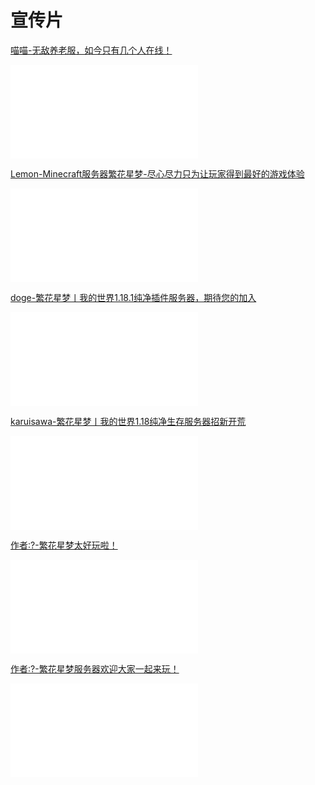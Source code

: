 # 宣传片

[喵喵-无敌养老服，如今只有几个人在线！](https://www.bilibili.com/video/BV1j94y127zz/?spm_id_from=888.80997.embed_other.whitelist)
<iframe src="//player.bilibili.com/player.html?aid=342463089&bvid=BV1j94y127zz&cid=746104024&p=1" scrolling="no" border="0" frameborder="no" framespacing="0" allowfullscreen="true"> </iframe>

[Lemon-Minecraft服务器繁花星梦-尽心尽力只为让玩家得到最好的游戏体验](https://www.bilibili.com/video/BV1jv4y147DW?t=0.3)
<iframe src="//player.bilibili.com/player.html?aid=566585818&bvid=BV1jv4y147DW&cid=1000316989&p=1" scrolling="no" border="0" frameborder="no" framespacing="0" allowfullscreen="true"> </iframe>

[doge-繁花星梦丨我的世界1.18.1纯净插件服务器，期待您的加入](https://www.bilibili.com/video/BV1MS4y1D7q5?t=0.3)
<iframe src="//player.bilibili.com/player.html?aid=724755845&bvid=BV1MS4y1D7q5&cid=549227512&p=1" scrolling="no" border="0" frameborder="no" framespacing="0" allowfullscreen="true"> </iframe>

[karuisawa-繁花星梦丨我的世界1.18纯净生存服务器招新开荒](https://www.bilibili.com/video/BV1Uu411Q7xj?t=0.3)
<iframe src="//player.bilibili.com/player.html?aid=509097325&bvid=BV1Uu411Q7xj&cid=511116761&p=1" scrolling="no" border="0" frameborder="no" framespacing="0" allowfullscreen="true"> </iframe>

[作者:?-繁花星梦太好玩啦！](https://www.bilibili.com/video/BV1wj411R7BH?t=0.3)
<iframe src="//player.bilibili.com/player.html?aid=446667740&bvid=BV1wj411R7BH&cid=1217157694&p=1" scrolling="no" border="0" frameborder="no" framespacing="0" allowfullscreen="true"> </iframe>

[作者:?-繁花星梦服务器欢迎大家一起来玩！](https://www.bilibili.com/video/BV1624y147HY?t=0.3)
<iframe src="//player.bilibili.com/player.html?aid=695857221&bvid=BV1624y147HY&cid=1049866585&p=1" scrolling="no" border="0" frameborder="no" framespacing="0" allowfullscreen="true"> </iframe>
